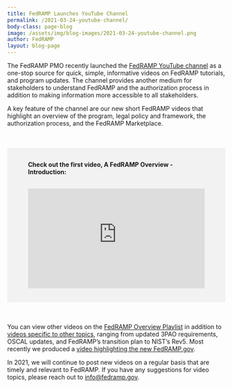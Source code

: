 ```yaml
---
title: FedRAMP Launches YouTube Channel
permalink: /2021-03-24-youtube-channel/
body-class: page-blog
image: /assets/img/blog-images/2021-03-24-youtube-channel.png
author: FedRAMP
layout: blog-page
---
```

The FedRAMP PMO recently launched the <a href="http://www.youtube.com/fedramp" target="_blank">FedRAMP YouTube channel</a> as a one-stop source for quick, simple, informative videos on FedRAMP tutorials, and program updates. The channel provides another medium for stakeholders to understand FedRAMP and the authorization process in addition to making information more accessible to all stakeholders. 

A key feature of the channel are our new short FedRAMP videos that highlight an overview of the program, legal policy and framework, the authorization process, and the FedRAMP Marketplace. 

<div style="background-color: #f2f2f2; margin: 3rem auto; padding: 1rem 3rem 2rem 3rem">
<p style="padding-bottom:1rem; font-weight:bold; ">Check out the first video, A FedRAMP Overview - Introduction:</p>
<div style="overflow:hidden; padding-bottom:56.25%; position:relative; height:0;">

<iframe style="left:0; top:0; height:100%; width:100%; position:absolute;" src="https://www.youtube.com/embed/I_3YFkmGTt4" title="A FedRAMP Overview Introduction" frameborder="0" allow="accelerometer; autoplay; clipboard-write; encrypted-media; gyroscope; picture-in-picture" allowfullscreen=""></iframe></div>
</div>


You can view other videos on the <a href="https://youtube.com/playlist?list=PL1orhY9kSkzQ3694p_9AfIMENTaRV9FoV" target="_blank">FedRAMP Overview Playlist</a> in addition to <a href="http://www.youtube.com/fedramp" target="_blank">videos specific to other topics</a>, ranging from updated 3PAO requirements, OSCAL updates, and FedRAMP’s transition plan to NIST’s Rev5. Most recently we produced a <a href="https://youtu.be/cAmY7NaSro8" target="_blank">video highlighting the new FedRAMP.gov</a>.

In 2021, we will continue to post new videos on a regular basis that are timely and relevant to FedRAMP. If you have any suggestions for video topics, please reach out to <a href="mailto:info@fedramp.gov">info@fedramp.gov</a>.
